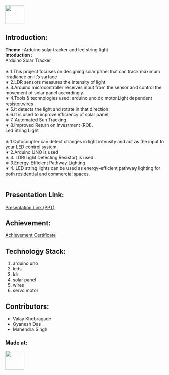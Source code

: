 <p align="center">
</p>

<a href="https://culrav-avishkar.com/"> <img src="https://encrypted-tbn0.gstatic.com/images?q=tbn:ANd9GcRW88oOY1a-HfVDfY9nKIwp30NZcrDgrb741w&s" height=60px> </a>


## Introduction:
  <b>Theme : </b>   Arduino solar tracker and led string light
  <br>
  <b>Intoduction : </b> 
  <br>
  Arduino Solar Tracker  
  <br>
∗ 1.This project focuses on designing solar panel that can track maximum irradiance on it’s surface 
<br>
∗ 2.LDR sensors measures the intensity of light
<br>
∗ 3.Arduino microcontroller receives input from the sensor and control the movement of solar panel accordingly. 
<br>
∗ 4.Tools & technologies used: arduino uno,dc motor,Light dependent resistor,wires 
<br>
∗ 5.It detects the light and rotate in that direction. 
<br>
∗ 6.It is used to improve efficiency of solar panel. 
<br>
∗ 7. Automated Sun Tracking. 
<br>
∗ 8.Improved Return on Investment (ROI). 
<br>
Led String Light  
<br>
∗ 1.Optocoupler can detect changes in light intensity and act as the input to your LED control system.
<br>
∗ 2.Arduino UNO is used 
<br>
∗ 3. LDR(Light Detecting Resistor) is used . 
<br>
∗ 3.Energy-Efficient Pathway Lighting. 
<br>
∗ 4. LED string lights can be used as energy-efficient pathway lighting for both residential and commercial spaces.  
<br>


  
## Presentation Link:
  <a href="https://docs.google.com/presentation/d/1yyaabKejvLLUKyCEhvuBU-qMxGdASxrf/edit?usp=sharing&ouid=113627339541185276167&rtpof=true&sd=true"> Presentation Link (PPT) </a>
## Achievement:
 <a href="https://drive.google.com/file/d/1Gg0wpREmk_PapddXDiGybowVARj3na8a/view?usp=sharing">Achievement Certificate </a>

  


## Technology Stack:
  1) arduino uno
  2) leds
  3) ldr
  4) solar panel
  5) wires
  6) servo motor
     
  

## Contributors:

* Valay Khobragade
* Gyanesh Das
* Mahendra Singh

### Made at:
<a href="https://culrav-avishkar.com/"> <img src="https://encrypted-tbn0.gstatic.com/images?q=tbn:ANd9GcRW88oOY1a-HfVDfY9nKIwp30NZcrDgrb741w&s" height=60px> </a>
